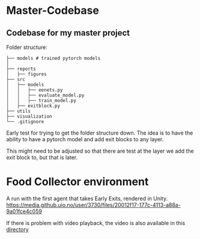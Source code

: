 # Master-Codebase

## Codebase for my master project

Folder structure:

```
├── models # trained pytorch models
│
├── reports
│   ├── figures
├── src
│   ├── models
│   │   ├── eenets.py
│   │   ├── evaluate_model.py
│   │   ├── train_model.py
│   ├── exitblock.py
├── utils
├── visualization
└── .gitignore
```

Early test for trying to get the folder structure down. The idea is to have the ability to have a pytorch model and add exit blocks to any layer.

This might need to be adjusted so that there are test at the layer we add the exit block to, but that is later.

# Food Collector environment
A run with the first agent that takes Early Exits, rendered in Unity.
https://media.github.uio.no/user/3730/files/20012f17-177c-4113-a88a-9a01fce4c059

If there is problem with video playback, the video is also available in this [directory](/visual_unity/)
